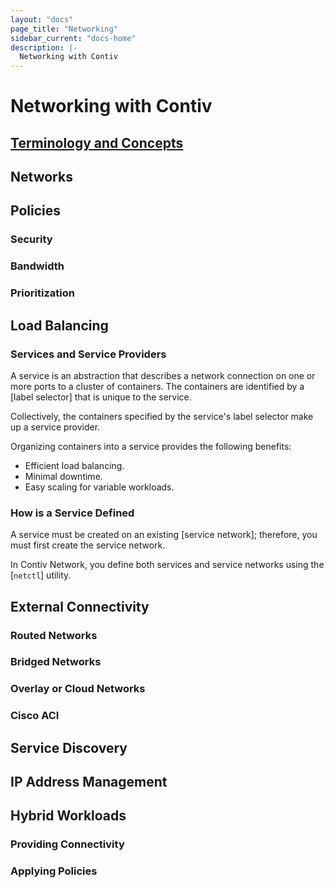 ```yaml
---
layout: "docs"
page_title: "Networking"
sidebar_current: "docs-home"
description: |-
  Networking with Contiv
---
```


# Networking with Contiv

## [Terminology and Concepts](concepts/index.md)

## Networks

## Policies

### Security

### Bandwidth

### Prioritization

## Load Balancing

### Services and Service Providers
A service is an abstraction that describes a network connection on one or more ports to a cluster of containers.
The containers are identified by a [label selector] that is unique to the service. 

Collectively, the containers specified by the service's label selector make up a service provider.

Organizing containers into a service provides the following benefits:
- Efficient load balancing.
- Minimal downtime.
- Easy scaling for variable workloads.

### How is a Service Defined

A service must be created on an existing [service network]; therefore, you must first 
create the service network.

In Contiv Network, you define both services and service networks using the [`netctl`] utility. 

## External Connectivity

### Routed Networks

### Bridged Networks

### Overlay or Cloud Networks

### Cisco ACI

## Service Discovery

## IP Address Management

## Hybrid Workloads

### Providing Connectivity

### Applying Policies
